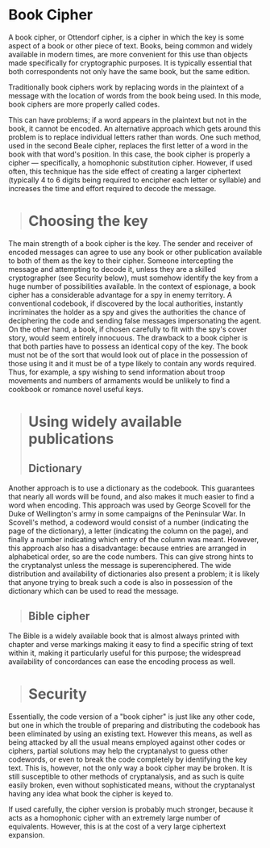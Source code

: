# Book Cipher

A book cipher, or Ottendorf cipher, is a cipher in which the key is some aspect of a book or other piece of text. Books, being common and widely available in modern times, are more convenient for this use than objects made specifically for cryptographic purposes. It is typically essential that both correspondents not only have the same book, but the same edition.

Traditionally book ciphers work by replacing words in the plaintext of a message with the location of words from the book being used. In this mode, book ciphers are more properly called codes.

This can have problems; if a word appears in the plaintext but not in the book, it cannot be encoded. An alternative approach which gets around this problem is to replace individual letters rather than words. One such method, used in the second Beale cipher, replaces the first letter of a word in the book with that word's position. In this case, the book cipher is properly a cipher — specifically, a homophonic substitution cipher. However, if used often, this technique has the side effect of creating a larger ciphertext (typically 4 to 6 digits being required to encipher each letter or syllable) and increases the time and effort required to decode the message.



> # Choosing the key

The main strength of a book cipher is the key. The sender and receiver of encoded messages can agree to use any book or other publication available to both of them as the key to their cipher. Someone intercepting the message and attempting to decode it, unless they are a skilled cryptographer (see Security below), must somehow identify the key from a huge number of possibilities available. In the context of espionage, a book cipher has a considerable advantage for a spy in enemy territory. A conventional codebook, if discovered by the local authorities, instantly incriminates the holder as a spy and gives the authorities the chance of deciphering the code and sending false messages impersonating the agent. On the other hand, a book, if chosen carefully to fit with the spy's cover story, would seem entirely innocuous. The drawback to a book cipher is that both parties have to possess an identical copy of the key. The book must not be of the sort that would look out of place in the possession of those using it and it must be of a type likely to contain any words required. Thus, for example, a spy wishing to send information about troop movements and numbers of armaments would be unlikely to find a cookbook or romance novel useful keys.

> # Using widely available publications
> ## Dictionary

Another approach is to use a dictionary as the codebook. This guarantees that nearly all words will be found, and also makes it much easier to find a word when encoding. This approach was used by George Scovell for the Duke of Wellington's army in some campaigns of the Peninsular War. In Scovell's method, a codeword would consist of a number (indicating the page of the dictionary), a letter (indicating the column on the page), and finally a number indicating which entry of the column was meant. However, this approach also has a disadvantage: because entries are arranged in alphabetical order, so are the code numbers. This can give strong hints to the cryptanalyst unless the message is superenciphered. The wide distribution and availability of dictionaries also present a problem; it is likely that anyone trying to break such a code is also in possession of the dictionary which can be used to read the message.

> ## Bible cipher

The Bible is a widely available book that is almost always printed with chapter and verse markings making it easy to find a specific string of text within it, making it particularly useful for this purpose; the widespread availability of concordances can ease the encoding process as well.

> # Security

Essentially, the code version of a "book cipher" is just like any other code, but one in which the trouble of preparing and distributing the codebook has been eliminated by using an existing text. However this means, as well as being attacked by all the usual means employed against other codes or ciphers, partial solutions may help the cryptanalyst to guess other codewords, or even to break the code completely by identifying the key text. This is, however, not the only way a book cipher may be broken. It is still susceptible to other methods of cryptanalysis, and as such is quite easily broken, even without sophisticated means, without the cryptanalyst having any idea what book the cipher is keyed to.

If used carefully, the cipher version is probably much stronger, because it acts as a homophonic cipher with an extremely large number of equivalents. However, this is at the cost of a very large ciphertext expansion.

